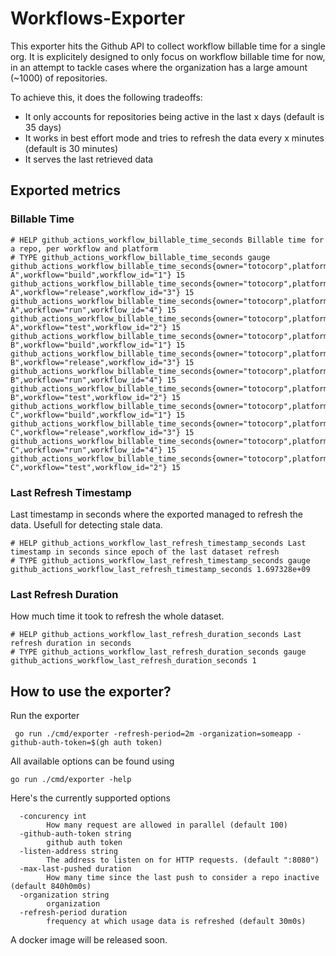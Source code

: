# Workflows-Exporter

This exporter hits the Github API to collect workflow billable time for a single org.
It is explicitely designed to only focus on workflow billable time for now, in an attempt to tackle cases where the organization has a large amount (~1000) of repositories.

To achieve this, it does the following tradeoffs:

- It only accounts for repositories being active in the last x days (default is 35 days)
- It works in best effort mode and tries to refresh the data every x minutes (default is 30 minutes)
- It serves the last retrieved data

## Exported metrics

### Billable Time

```
# HELP github_actions_workflow_billable_time_seconds Billable time for a repo, per workflow and platform
# TYPE github_actions_workflow_billable_time_seconds gauge
github_actions_workflow_billable_time_seconds{owner="totocorp",platform="UBUNTU",repo="repo-A",workflow="build",workflow_id="1"} 15
github_actions_workflow_billable_time_seconds{owner="totocorp",platform="UBUNTU",repo="repo-A",workflow="release",workflow_id="3"} 15
github_actions_workflow_billable_time_seconds{owner="totocorp",platform="UBUNTU",repo="repo-A",workflow="run",workflow_id="4"} 15
github_actions_workflow_billable_time_seconds{owner="totocorp",platform="UBUNTU",repo="repo-A",workflow="test",workflow_id="2"} 15
github_actions_workflow_billable_time_seconds{owner="totocorp",platform="UBUNTU",repo="repo-B",workflow="build",workflow_id="1"} 15
github_actions_workflow_billable_time_seconds{owner="totocorp",platform="UBUNTU",repo="repo-B",workflow="release",workflow_id="3"} 15
github_actions_workflow_billable_time_seconds{owner="totocorp",platform="UBUNTU",repo="repo-B",workflow="run",workflow_id="4"} 15
github_actions_workflow_billable_time_seconds{owner="totocorp",platform="UBUNTU",repo="repo-B",workflow="test",workflow_id="2"} 15
github_actions_workflow_billable_time_seconds{owner="totocorp",platform="UBUNTU",repo="repo-C",workflow="build",workflow_id="1"} 15
github_actions_workflow_billable_time_seconds{owner="totocorp",platform="UBUNTU",repo="repo-C",workflow="release",workflow_id="3"} 15
github_actions_workflow_billable_time_seconds{owner="totocorp",platform="UBUNTU",repo="repo-C",workflow="run",workflow_id="4"} 15
github_actions_workflow_billable_time_seconds{owner="totocorp",platform="UBUNTU",repo="repo-C",workflow="test",workflow_id="2"} 15
```

### Last Refresh Timestamp

Last timestamp in seconds where the exported managed to refresh the data. Usefull for detecting stale data.

```
# HELP github_actions_workflow_last_refresh_timestamp_seconds Last timestamp in seconds since epoch of the last dataset refresh
# TYPE github_actions_workflow_last_refresh_timestamp_seconds gauge
github_actions_workflow_last_refresh_timestamp_seconds 1.697328e+09
```

### Last Refresh Duration

How much time it took to refresh the whole dataset.

```
# HELP github_actions_workflow_last_refresh_duration_seconds Last refresh duration in seconds
# TYPE github_actions_workflow_last_refresh_duration_seconds gauge
github_actions_workflow_last_refresh_duration_seconds 1
```


## How to use the exporter?

Run the exporter

```
 go run ./cmd/exporter -refresh-period=2m -organization=someapp -github-auth-token=$(gh auth token)
```

All available options can be found using

```
go run ./cmd/exporter -help
```

Here's the currently supported options

```
  -concurency int
        How many request are allowed in parallel (default 100)
  -github-auth-token string
        github auth token
  -listen-address string
        The address to listen on for HTTP requests. (default ":8080")
  -max-last-pushed duration
        How many time since the last push to consider a repo inactive (default 840h0m0s)
  -organization string
        organization
  -refresh-period duration
        frequency at which usage data is refreshed (default 30m0s)
```

A docker image will be released soon.
